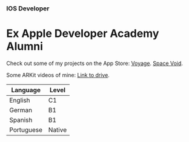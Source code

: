 ### IOS Developer
# Ex Apple Developer Academy Alumni

Check out some of my projects on the App Store:
[Voyage](https://apps.apple.com/ua/app/voyage-plan/id1629997994). 
[Space Void](https://apps.apple.com/ua/app/space-void/id1588378806). 


Some ARKit videos of mine: [Link to drive](https://drive.google.com/drive/folders/1fnXfPsyyKyjCIl4GTnihEdp56Rk8rA1M?usp=share_link). 


| Language | Level |
| ------------- | ------------- |
| English | C1 |
| German | B1 |
| Spanish | B1 |
| Portuguese | Native |
